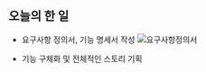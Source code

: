 ## 오늘의 한 일
- 요구사항 정의서, 기능 명세서 작성
![요구사항정의서](/uploads/72649a51ab927a3b4e26c47388087585/요구사항정의서.png)

- 기능 구체화 및 전체적인 스토리 기획

